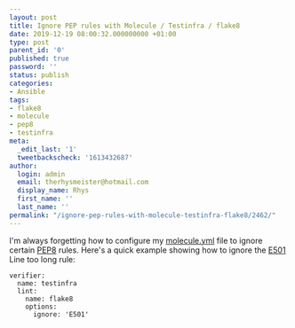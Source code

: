 ```yaml
---
layout: post
title: Ignore PEP rules with Molecule / Testinfra / flake8
date: 2019-12-19 08:00:32.000000000 +01:00
type: post
parent_id: '0'
published: true
password: ''
status: publish
categories:
- Ansible
tags:
- flake8
- molecule
- pep8
- testinfra
meta:
  _edit_last: '1'
  tweetbackscheck: '1613432687'
author:
  login: admin
  email: therhysmeister@hotmail.com
  display_name: Rhys
  first_name: ''
  last_name: ''
permalink: "/ignore-pep-rules-with-molecule-testinfra-flake8/2462/"
---
```

I'm always forgetting how to configure my [molecule.yml](https://molecule.readthedocs.io/en/stable/configuration.html) file to ignore certain [PEP8](https://www.python.org/dev/peps/pep-0008/) rules. Here's a quick example showing how to ignore the [E501](https://lintlyci.github.io/Flake8Rules/rules/E501.html) Line too long rule:

```
verifier:
  name: testinfra
  lint:
    name: flake8
    options:
      ignore: 'E501'
```
